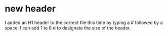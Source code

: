 # new header


I added an H1 header to the correct file this time by typing a # followed by a space. I can add 1 to 6 # to designate the size of the header.
